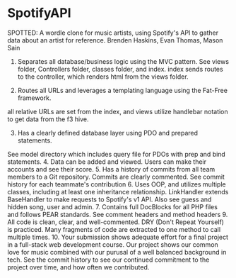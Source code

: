 # SpotifyAPI
SPOTTED:
A wordle clone for music artists, using Spotify's API to gather data about an artist for reference.
Brenden Haskins, Evan Thomas, Mason Sain
1. Separates all database/business logic using the MVC pattern.
See views folder, Controllers folder, classes folder, and index. 
index sends routes to the controller, which renders html from the views folder.

2. Routes all URLs and leverages a templating language using the Fat-Free framework.

all relative URLs are set from the index, and views utilize handlebar notation to get data from the f3 hive.

3. Has a clearly defined database layer using PDO and prepared statements.

See model directory which includes query file for PDOs with prep and bind statements.
4. Data can be added and viewed.
Users can make their accounts and see their score.
5. Has a history of commits from all team members to a Git repository. Commits are clearly commented.
See commit history for each teammate's contribution
6. Uses OOP, and utilizes multiple classes, including at least one inheritance relationship.
LinkHandler extends BaseHandler to make requests to Spotify's v1 API.
Also see guess and hidden song, user and admin.
7. Contains full DocBlocks for all PHP files and follows PEAR standards.
See comment headers and method headers
9. All code is clean, clear, and well-commented. DRY (Don't Repeat Yourself) is practiced.
Many fragments of code are extracted to one method to call multiple times.
10. Your submission shows adequate effort for a final project in a full-stack web development course.
Our project shows our common love for music combined with our purusal of a well balanced background in tech. See the commit history to see our continued commitment to the project over time, and how often we contributed.
